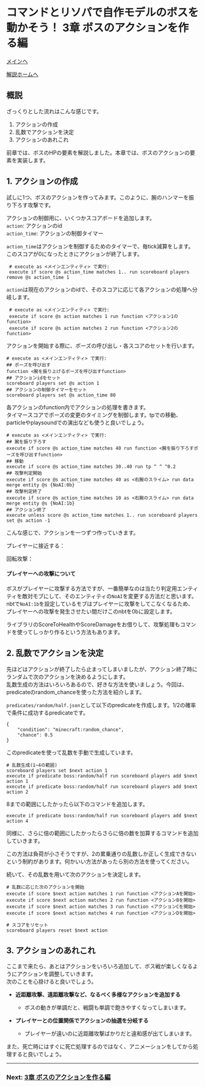 # コマンドとリソパで自作モデルのボスを動かそう！  3章 ボスのアクションを作る編

[メインへ](https://github.com/Keeema-1/CustomModelEntity)

[解説ホームへ](https://github.com/Keeema-1/CustomModelEntity/blob/main/lectures/home.md)

## 概説

ざっくりとした流れはこんな感じです。

1. アクションの作成
2. 乱数でアクションを決定
3. アクションのあれこれ

前章では、ボスのHPの要素を解説しました。本章では、ボスのアクションの要素を実装します。

## 1. アクションの作成

試しに1つ、ボスのアクションを作ってみます。このように、腕のハンマーを振り下ろす攻撃です。

アクションの制御用に、いくつかスコアボードを追加します。  
`action`: アクションのid  
`action_time`: アクションの制御タイマー  

`action_time`はアクションを制御するためのタイマーで、毎tick減算をします。このスコアが0になったときにアクションが終了します。

     # execute as <メインエンティティ> で実行:
     execute if score @s action_time matches 1.. run scoreboard players remove @s action_time 1

`action`は現在のアクションのidで、そのスコアに応じて各アクションの処理へ分岐します。

     # execute as <メインエンティティ> で実行:
     execute if score @s action matches 1 run function <アクション1のfunction>
     execute if score @s action matches 2 run function <アクション2のfunction>

アクションを開始する際に、ポーズの呼び出し・各スコアのセットを行います。

    # execute as <メインエンティティ> で実行:
    ## ポーズを呼び出す
    function <腕を振り上げるポーズを呼び出すfunction>
    ## アクションidをセット
    scoreboard players set @s action 1
    ## アクションの制御タイマーをセット
    scoreboard players set @s action_time 80

各アクションのfunction内でアクションの処理を書きます。  
タイマースコアでポーズの変更のタイミングを制御します。tpでの移動、particleやplaysoundでの演出なども使うと良いでしょう。

    # execute as <メインエンティティ> で実行:
    ## 腕を振り下ろす
    execute if score @s action_time matches 40 run function <腕を振り下ろすポーズを呼び出すfunction>
    ## 移動
    execute if score @s action_time matches 30..40 run tp ^ ^ ^0.2
    ## 攻撃判定開始
    execute if score @s action_time matches 40 as <右腕のスライム> run data merge entity @s {NoAI:0b}
    ## 攻撃判定終了
    execute if score @s action_time matches 10 as <右腕のスライム> run data merge entity @s {NoAI:1b}
    ## アクション終了
    execute unless score @s action_time matches 1.. run scoreboard players set @s action -1

こんな感じで、アクションを一つずつ作っていきます。

プレイヤーに接近する：

回転攻撃：


#### プレイヤーへの攻撃について

ボスがプレイヤーに攻撃する方法ですが、一番簡単なのは当たり判定用エンティティを敵対モブにして、そのエンティティの`NoAI`を変更する方法だと思います。  
nbtで`NoAI:1b`を設定しているモブはプレイヤーに攻撃をしてこなくなるため、プレイヤーへの攻撃を発生させたい間だけこのnbtを0bに設定します。  

ライブラリのScoreToHealthやScoreDamageをお借りして、攻撃処理もコマンドを使ってしっかり作るという方法もあります。  

## 2. 乱数でアクションを決定

先ほどはアクションが終了したら止まってしまいましたが、アクション終了時にランダムで次のアクションを決めるようにします。  
乱数生成の方法はいろいろあるので、好きな方法を使いましょう。今回は、predicateのrandom_chanceを使った方法を紹介します。

`predicates/random/half.json`として以下のpredicateを作成します。1/2の確率で条件に成功するpredicateです。

    {
        "condition": "minecraft:random_chance",
        "chance": 0.5
    }

このpredicateを使って乱数を手動で生成しています。

    # 乱数生成(1~4の範囲)
    scoreboard players set $next action 1        
    execute if predicate boss:random/half run scoreboard players add $next action 1
    execute if predicate boss:random/half run scoreboard players add $next action 2

8までの範囲にしたかったら以下のコマンドを追加します。

    execute if predicate boss:random/half run scoreboard players add $next action 4

同様に、さらに倍の範囲にしたかったらさらに倍の数を加算するコマンドを追加していきます。

この方法は負荷が小さそうですが、2の累乗通りの乱数しか正しく生成できないという制約があります。何かいい方法があったら別の方法を使ってください。

続いて、その乱数を用いて次のアクションを決定します。
        
    # 乱数に応じた次のアクションを開始
    execute if score $next action matches 1 run function <アクションAを開始>
    execute if score $next action matches 2 run function <アクションBを開始>
    execute if score $next action matches 3 run function <アクションCを開始>
    execute if score $next action matches 4 run function <アクションDを開始>
    
    # スコアをリセット
    scoreboard players reset $next action


## 3. アクションのあれこれ

ここまで来たら、あとはアクションをいろいろ追加して、ボス戦が楽しくなるようにアクションを調整していきます。  
次のことを心掛けると良いでしょう。

 - **近距離攻撃、遠距離攻撃など、なるべく多様なアクションを追加する**
     - ボスの動きが単調だと、戦闘も単調で飽きやすくなってしまいます。

 - **プレイヤーとの位置関係でアクションの抽選を分岐する**
     - プレイヤーが遠いのに近距離攻撃ばかりだと違和感が出てしまいます。

また、死亡時にはすぐに死亡処理するのではなく、アニメーションをしてから処理すると良いでしょう。

___
### Next: [3章 ボスのアクションを作る編](https://github.com/Keeema-1/CustomModelEntity/blob/main/lectures/lec3.md)

